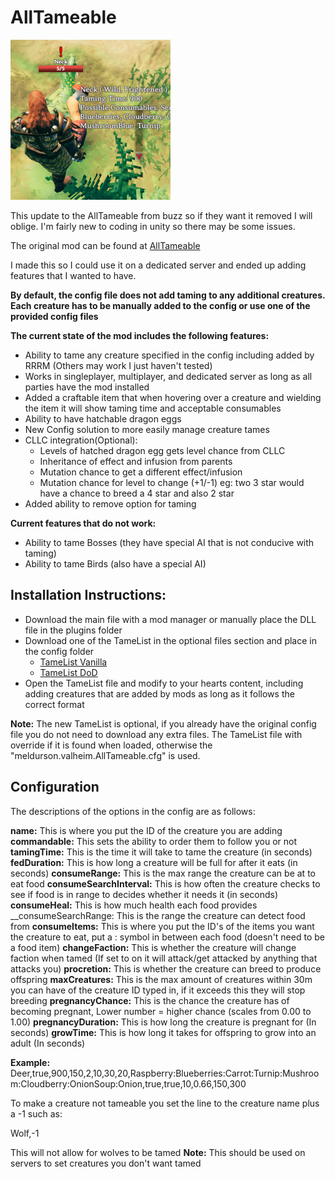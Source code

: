# AllTameable

![icon](https://raw.githubusercontent.com/meldurson/AllTameable/main/icon.png)

This update to the AllTameable from buzz so if they want it removed I will oblige. I'm fairly new to coding in unity so there may be some issues.

The original mod can be found at [AllTameable](https://www.nexusmods.com/valheim/mods/478?tab=description)

I made this so I could use it on a dedicated server and ended up adding features that I wanted to have.

__By default, the config file does not add taming to any additional creatures. Each creature has to be manually added to the config or use one of the provided config files__


__The current state of the mod includes the following features:__

* Ability to tame any creature specified in the config including added by RRRM (Others may work I just haven't tested)
* Works in singleplayer, multiplayer, and dedicated server as long as all parties have the mod installed
* Added a craftable item that when hovering over a creature and wielding the item it will show taming time and acceptable consumables
* Ability to have hatchable dragon eggs
* New Config solution to more easily manage creature tames
* CLLC integration(Optional):
  * Levels of hatched dragon egg gets level chance from CLLC
  * Inheritance of effect and infusion from parents
  * Mutation chance to get a different effect/infusion
  * Mutation chance for level to change (+1/-1) eg: two 3 star would have a chance to breed a 4 star and also 2 star
* Added ability to remove option for taming


__Current features that do not work:__
* Ability to tame Bosses (they have special AI that is not conducive with taming)
* Ability to tame Birds (also have a special AI)

## Installation Instructions:

* Download the main file with a mod manager or manually place the DLL file in the plugins folder
* Download one of the TameList in the optional files section and place in the config folder
  * [TameList Vanilla](https://github.com/meldurson/AllTameable/blob/main/TameList%20Vanilla.zip)
  * [TameList DoD](https://github.com/meldurson/AllTameable/blob/main/TameList%20DoD.zip)
* Open the TameList file and modify to your hearts content, including adding creatures that are added by mods as long as it follows the correct format

__Note:__ The new TameList is optional, if you already have the original config file you do not need to download any extra files. The TameList file with override if it is found when loaded, otherwise the "meldurson.valheim.AllTameable.cfg" is used.


## Configuration

The descriptions of the options in the config are as follows:

__name:__ This is where you put the ID of the creature you are adding
__commandable:__ This sets the ability to order them to follow you or not
__tamingTime:__ This is the time it will take to tame the creature (in seconds)
__fedDuration:__ This is how long a creature will be full for after it eats (in seconds)
__consumeRange:__ This is the max range the creature can be at to eat food
__consumeSearchInterval:__ This is how often the creature checks to see if food is in range to decides whether it needs it (in seconds)
__consumeHeal:__ This is how much health each food provides
__consumeSearchRange: This is the range the creature can detect food from
__consumeItems:__ This is where you put the ID's of the items you want the creature to eat, put a : symbol in between each food (doesn't need to be a food item)
__changeFaction:__ This is whether the creature will change faction when tamed (If set to on it will attack/get attacked by anything that attacks you)
__procretion:__ This is whether the creature can breed to produce offspring
__maxCreatures:__ This is the max amount of creatures within 30m you can have of the creature ID typed in, if it exceeds this they will stop breeding
__pregnancyChance:__ This is the chance the creature has of becoming pregnant, Lower number = higher chance (scales from 0.00 to 1.00)
__pregnancyDuration:__ This is how long the creature is pregnant for (In seconds)
__growTime:__ This is how long it takes for offspring to grow into an adult (In seconds)

__Example:__
Deer,true,900,150,2,10,30,20,Raspberry:Blueberries:Carrot:Turnip:Mushroom:Cloudberry:OnionSoup:Onion,true,true,10,0.66,150,300

To make a creature not tameable you set the line to the creature name plus a -1 such as:

Wolf,-1

This will not allow for wolves to be tamed
__Note:__ This should be used on servers to set creatures you don't want tamed


